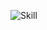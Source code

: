 ![Skill](https://skillicons.dev/icons?i=java,kotlin,spring,mysql,redis,haskell,nodejs,nestjs,cpp,react,nextjs,ts,nginx&theme=dark) 
